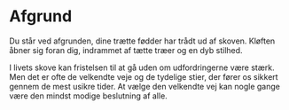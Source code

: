 # Afgrund
Du står ved afgrunden, dine trætte fødder har trådt ud af skoven. Kløften åbner sig foran dig, indrammet af tætte træer og en dyb stilhed.

I livets skove kan fristelsen til at gå uden om udfordringerne være stærk. Men det er ofte de velkendte veje og de tydelige stier, der fører os sikkert gennem de mest usikre tider. At vælge den velkendte vej kan nogle gange være den mindst modige beslutning af alle.